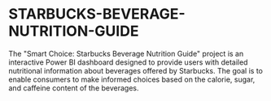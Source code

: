 # STARBUCKS-BEVERAGE-NUTRITION-GUIDE
The "Smart Choice: Starbucks Beverage Nutrition Guide" project is an interactive Power BI dashboard designed to provide users with detailed nutritional information about beverages offered by Starbucks. The goal is to enable consumers to make informed choices based on the calorie, sugar, and caffeine content of the beverages.
